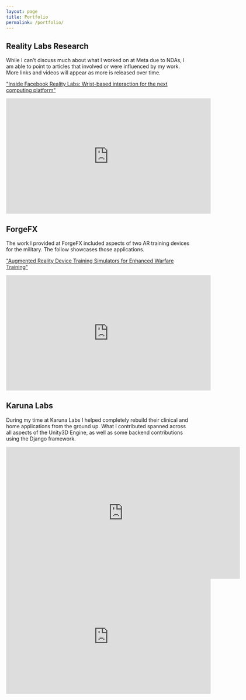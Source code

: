 ```yaml
---
layout: page
title: Portfolio
permalink: /portfolio/
---
```


## Reality Labs Research

While I can't discuss much about what I worked on at Meta due to NDAs, I am able to point to articles that involved or were influenced by my work. More links and videos will appear as more is released over time.

["Inside Facebook Reality Labs: Wrist-based interaction for the next computing platform"](https://tech.facebook.com/reality-labs/2021/3/inside-facebook-reality-labs-wrist-based-interaction-for-the-next-computing-platform/)

<iframe src="https://www.facebook.com/plugins/video.php?href=https%3A%2F%2Fwww.facebook.com%2FTechatMeta%2Fvideos%2F1146186389155473%2F%3Fref%3Dembed_video&show_text=0&width=560" width="560" height="315" style="border:none;overflow:hidden;display:block" scrolling="no" frameborder="0" allowfullscreen="true" allow="autoplay; clipboard-write; encrypted-media; picture-in-picture; web-share" allowFullScreen="true"></iframe>

## ForgeFX

The work I provided at ForgeFX included aspects of two AR training devices for the military. The follow showcases those applications.

["Augmented Reality Device Training Simulators for Enhanced Warfare Training"](https://forgefx.com/simulation-projects/augmented-reality-device-training-simulators/)

<iframe width="560" height="315" src="https://www.youtube.com/embed/2DuiW7JGlzg?si=kTGKWEkQbMedhBzh" style="border:none;overflow:hidden;display:block" title="YouTube video player" frameborder="0" allow="accelerometer; autoplay; clipboard-write; encrypted-media; gyroscope; picture-in-picture; web-share" referrerpolicy="strict-origin-when-cross-origin" allowfullscreen></iframe>

## Karuna Labs

During my time at Karuna Labs I helped completely rebuild their clinical and home applications from the ground up. What I contributed spanned across all aspects of the Unity3D Engine, as well as some backend contributions using the Django framework.

<iframe src="https://player.vimeo.com/video/316010261?h=43e424808e" style="border:none;overflow:hidden;display:block" width="640" height="360" frameborder="0" allow="autoplay; fullscreen; picture-in-picture" allowfullscreen></iframe>

<iframe width="560" height="315" src="https://www.youtube.com/embed/8Pcp8aIPzag?si=85AzTmOI1IZFo0N1" style="border:none;overflow:hidden;display:block" title="YouTube video player" frameborder="0" allow="accelerometer; autoplay; clipboard-write; encrypted-media; gyroscope; picture-in-picture; web-share" referrerpolicy="strict-origin-when-cross-origin" allowfullscreen></iframe>
